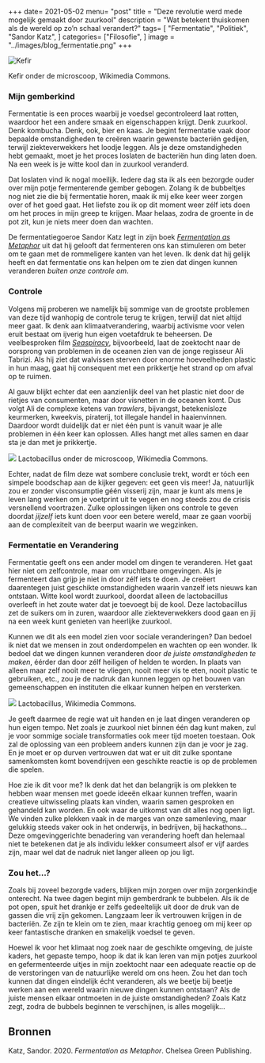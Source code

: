 +++
date= 2021-05-02
menu= "post"
title = "Deze revolutie werd mede mogelijk gemaakt door zuurkool"
description = "Wat betekent thuiskomen als de wereld op zo’n schaal verandert?"
tags= [
    "Fermentatie",
    "Politiek",
    "Sandor Katz",
]
categories= ["Filosofie",
]
image = "../images/blog_fermentatie.png"
+++

![](https://upload.wikimedia.org/wikipedia/commons/thumb/b/be/Kefir_wodny_%28Tibicos%29.jpg/640px-Kefir_wodny_%28Tibicos%29.jpg "Kefir")

Kefir onder de microscoop, Wikimedia Commons.

### Mijn gemberkind 

Fermentatie is een proces waarbij je voedsel gecontroleerd laat rotten, waardoor het een andere smaak en eigenschappen krijgt. Denk zuurkool. Denk kombucha. Denk, ook, bier en kaas. Je begint fermentatie vaak door bepaalde omstandigheden te creëren waarin gewenste bacteriën gedijen, terwijl ziekteverwekkers het loodje leggen. Als je deze omstandigheden hebt gemaakt, moet je het proces loslaten de bacteriën hun ding laten doen. Na een week is je witte kool dan in zuurkool veranderd. 

Dat loslaten vind ik nogal moeilijk. Iedere dag sta ik als een bezorgde ouder over mijn potje fermenterende gember gebogen. Zolang ik de bubbeltjes nog niet zie die bij fermentatie horen, maak ik mij elke keer weer zorgen over of het goed gaat. Het liefste zou ik op dit moment weer zélf iets doen om het proces in mijn greep te krijgen. Maar helaas, zodra de groente in de pot zit, kun je niets meer doen dan wachten.

De fermentatiegoeroe Sandor Katz legt in zijn boek [*Fermentation as Metaphor*](https://www.chelseagreen.com/product/fermentation-as-metaphor/) uit dat hij gelooft dat fermenteren ons kan stimuleren om beter om te gaan met de rommeligere kanten van het leven. Ik denk dat hij gelijk heeft en dat fermentatie ons kan helpen om te zien dat dingen kunnen veranderen *buiten onze controle om*. 

### Controle 

Volgens mij proberen we namelijk bij sommige van de grootste problemen van deze tijd wanhopig de controle terug te krijgen, terwijl dat niet altijd meer gaat. Ik denk aan klimaatverandering, waarbij activisme voor velen eruit bestaat om ijverig hun eigen voetafdruk te beheersen. De veelbesproken film [*Seaspiracy*](https://www.seaspiracy.org/), bijvoorbeeld, laat de zoektocht naar de oorsprong van problemen in de oceanen zien van de jonge regisseur Ali Tabrizi. Als hij ziet dat walvissen sterven door enorme hoeveelheden plastic in hun maag, gaat hij consequent met een prikkertje het strand op om afval op te ruimen. 

Al gauw blijkt echter dat een aanzienlijk deel van het plastic niet door de rietjes van consumenten, maar door visnetten in de oceanen komt. Dus volgt Ali de complexe ketens van *trawlers*, bijvangst, betekenisloze keurmerken, kweekvis, piraterij, tot illegale handel in haaienvinnen. Daardoor wordt duidelijk dat er niet één punt is vanuit waar je alle problemen in één keer kan oplossen. Alles hangt met alles samen en daar sta je dan met je prikkertje. 

![](https://upload.wikimedia.org/wikipedia/commons/thumb/9/96/Lactobacillus_%28Gram%2B%29.jpg/640px-Lactobacillus_%28Gram%2B%29.jpg)
Lactobacillus onder de microscoop, Wikimedia Commons.

Echter, nadat de film deze wat sombere conclusie trekt, wordt er tóch een simpele boodschap aan de kijker gegeven: eet geen vis meer! Ja, natuurlijk zou er zonder visconsumptie géén visserij zijn, maar je kunt als mens je leven lang werken om je voetprint uit te vegen en nog steeds zou de crisis versnellend voortrazen. Zulke oplossingen lijken ons controle te geven doordat *jijzelf* iets kunt doen voor een betere wereld, maar ze gaan voorbij aan de complexiteit van de beerput waarin we wegzinken. 

### Fermentatie en Verandering

Fermentatie geeft ons een ander model om dingen te veranderen. Het gaat hier niet om zelfcontrole, maar om vruchtbare omgevingen. Als je fermenteert dan grijp je niet in door zélf iets te doen. Je creëert daarentegen juist geschikte omstandigheden waarin vanzelf iets nieuws kan ontstaan. Witte kool wordt zuurkool, doordat alleen de lactobacillus overleeft in het zoute water dat je toevoegt bij de kool. Deze lactobacillus zet de suikers om in zuren, waardoor alle ziekteverwekkers dood gaan en jij na een week kunt genieten van heerlijke zuurkool.

Kunnen we dit als een model zien voor sociale veranderingen? Dan bedoel ik niet dat we mensen in zout onderdompelen en wachten op een wonder. Ik bedoel dat we dingen kunnen veranderen door *de juiste omstandigheden te maken*, éérder dan door zélf heiligen of helden te worden. In plaats van alleen maar zelf nooit meer te vliegen, nooit meer vis te eten, nooit plastic te gebruiken, etc., zou je de nadruk dan kunnen leggen op het bouwen van gemeenschappen en instituten die elkaar kunnen helpen en versterken. 

![](https://upload.wikimedia.org/wikipedia/commons/thumb/6/61/Lactobacillus_acidophilus_SEM.jpg/640px-Lactobacillus_acidophilus_SEM.jpg)
Lactobacillus, Wikimedia Commons.

Je geeft daarmee de regie wat uit handen en je laat dingen veranderen op hun eigen tempo. Net zoals je zuurkool niet binnen één dag kunt maken, zul je voor sommige sociale transformaties ook meer tijd moeten toestaan. Ook zal de oplossing van een probleem anders kunnen zijn dan je voor je zag. En je moet er op durven vertrouwen dat wat er uit dit zulke spontane samenkomsten komt bovendrijven een geschikte reactie is op de problemen die spelen.

Hoe zie ik dit voor me? Ik denk dat het dan belangrijk is om plekken te hebben waar mensen met goede ideeën elkaar kunnen treffen, waarin creatieve uitwisseling plaats kan vinden, waarin samen gesproken en gehandeld kan worden. En ook waar de uitkomst van dit alles nog open ligt. We vinden zulke plekken vaak in de marges van onze samenleving, maar gelukkig steeds vaker ook in het onderwijs, in bedrijven, bij hackathons... Deze omgevinggerichte benadering van verandering hoeft dan helemaal niet te betekenen dat je als individu lekker consumeert alsof er vijf aardes zijn, maar wel dat de nadruk niet langer alleen op jou ligt. 

### Zou het...?

Zoals bij zoveel bezorgde vaders, blijken mijn zorgen over mijn zorgenkindje onterecht. Na twee dagen begint mijn gemberdrank te bubbelen. Als ik de pot open, spuit het drankje er zelfs gedeeltelijk uit door de druk van de gassen die vrij zijn gekomen. Langzaam leer ik vertrouwen krijgen in de bacteriën. Ze zijn te klein om te zien, maar krachtig genoeg om mij keer op keer fantastische dranken en smakelijk voedsel te geven. 

Hoewel ik voor het klimaat nog zoek naar de geschikte omgeving, de juiste kaders, het gepaste tempo, hoop ik dat ik kan leren van mijn potjes zuurkool en gefermenteerde uitjes in mijn zoektocht naar een adequate reactie op de de verstoringen van de natuurlijke wereld om ons heen. Zou het dan toch kunnen dat dingen eindelijk écht veranderen, als we beetje bij beetje werken aan een wereld waarin nieuwe dingen kunnen ontstaan? Als de juiste mensen elkaar ontmoeten in de juiste omstandigheden? Zoals Katz zegt, zodra de bubbels beginnen te verschijnen, is alles mogelijk...

## Bronnen

Katz, Sandor. 2020. *Fermentation as Metaphor*. Chelsea Green Publishing.
